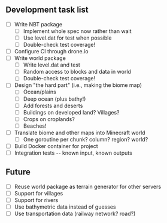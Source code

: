Development task list
---------------------

- [ ] Write NBT package
  - [ ] Implement whole spec now rather than wait
  - [ ] Use level.dat for test when possible
  - [ ] Double-check test coverage!
- [ ] Configure CI through drone.io
- [ ] Write world package
  - [ ] Write level.dat and test
  - [ ] Random access to blocks and data in world
  - [ ] Double-check test coverage!
- [ ] Design "the hard part" (i.e., making the biome map)
  - [ ] Ocean/plains
  - [ ] Deep ocean (plus bathy!)
  - [ ] Add forests and deserts
  - [ ] Buildings on developed land?  Villages?
  - [ ] Crops on croplands?
  - [ ] Beaches!
- [ ] Translate biome and other maps into Minecraft world
  - [ ] One goroutine per chunk?  column?  region?  world?
- [ ] Build Docker container for project
- [ ] Integration tests -- known input, known outputs

Future
------
- [ ] Reuse world package as terrain generator for other servers
- [ ] Support for villages
- [ ] Support for rivers
- [ ] Use bathymetric data instead of guesses
- [ ] Use transportation data (railway network?  road?)
